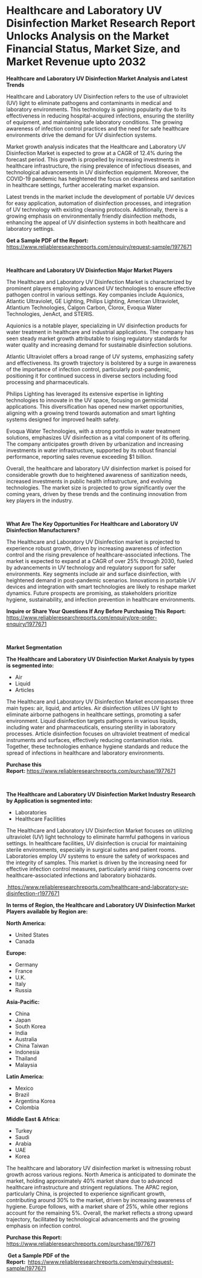 <p><h1>Healthcare and Laboratory UV Disinfection Market Research Report Unlocks Analysis on the Market Financial Status, Market Size, and Market Revenue upto 2032</h1></p><p><strong>Healthcare and Laboratory UV Disinfection Market Analysis and Latest Trends</strong></p>
<p><p>Healthcare and Laboratory UV Disinfection refers to the use of ultraviolet (UV) light to eliminate pathogens and contaminants in medical and laboratory environments. This technology is gaining popularity due to its effectiveness in reducing hospital-acquired infections, ensuring the sterility of equipment, and maintaining safe laboratory conditions. The growing awareness of infection control practices and the need for safe healthcare environments drive the demand for UV disinfection systems.</p><p>Market growth analysis indicates that the Healthcare and Laboratory UV Disinfection Market is expected to grow at a CAGR of 12.4% during the forecast period. This growth is propelled by increasing investments in healthcare infrastructure, the rising prevalence of infectious diseases, and technological advancements in UV disinfection equipment. Moreover, the COVID-19 pandemic has heightened the focus on cleanliness and sanitation in healthcare settings, further accelerating market expansion.</p><p>Latest trends in the market include the development of portable UV devices for easy application, automation of disinfection processes, and integration of UV technology with existing cleaning protocols. Additionally, there is a growing emphasis on environmentally friendly disinfection methods, enhancing the appeal of UV disinfection systems in both healthcare and laboratory settings.</p></p>
<p><strong>Get a Sample PDF of the Report:&nbsp;</strong> <a href="https://www.reliableresearchreports.com/enquiry/request-sample/1977671?utm_campaign=3048&utm_medium=2&utm_source=Github&utm_content=ia&utm_term=16042025&utm_id=healthcare-and-laboratory-uv-disinfection">https://www.reliableresearchreports.com/enquiry/request-sample/1977671</a></p>
<p>&nbsp;</p>
<p><strong>Healthcare and Laboratory UV Disinfection Major Market Players</strong></p>
<p><p>The Healthcare and Laboratory UV Disinfection Market is characterized by prominent players employing advanced UV technologies to ensure effective pathogen control in various settings. Key companies include Aquionics, Atlantic Ultraviolet, GE Lighting, Philips Lighting, American Ultraviolet, Atlantium Technologies, Calgon Carbon, Clorox, Evoqua Water Technologies, JenAct, and STERIS.</p><p>Aquionics is a notable player, specializing in UV disinfection products for water treatment in healthcare and industrial applications. The company has seen steady market growth attributable to rising regulatory standards for water quality and increasing demand for sustainable disinfection solutions.</p><p>Atlantic Ultraviolet offers a broad range of UV systems, emphasizing safety and effectiveness. Its growth trajectory is bolstered by a surge in awareness of the importance of infection control, particularly post-pandemic, positioning it for continued success in diverse sectors including food processing and pharmaceuticals.</p><p>Philips Lighting has leveraged its extensive expertise in lighting technologies to innovate in the UV space, focusing on germicidal applications. This diversification has opened new market opportunities, aligning with a growing trend towards automation and smart lighting systems designed for improved health safety.</p><p>Evoqua Water Technologies, with a strong portfolio in water treatment solutions, emphasizes UV disinfection as a vital component of its offering. The company anticipates growth driven by urbanization and increasing investments in water infrastructure, supported by its robust financial performance, reporting sales revenue exceeding $1 billion.</p><p>Overall, the healthcare and laboratory UV disinfection market is poised for considerable growth due to heightened awareness of sanitization needs, increased investments in public health infrastructure, and evolving technologies. The market size is projected to grow significantly over the coming years, driven by these trends and the continuing innovation from key players in the industry.</p></p>
<p>&nbsp;</p>
<p><strong>What Are The Key Opportunities For Healthcare and Laboratory UV Disinfection Manufacturers?</strong></p>
<p><p>The Healthcare and Laboratory UV Disinfection market is projected to experience robust growth, driven by increasing awareness of infection control and the rising prevalence of healthcare-associated infections. The market is expected to expand at a CAGR of over 25% through 2030, fueled by advancements in UV technology and regulatory support for safer environments. Key segments include air and surface disinfection, with heightened demand in post-pandemic scenarios. Innovations in portable UV devices and integration with smart technologies are likely to reshape market dynamics. Future prospects are promising, as stakeholders prioritize hygiene, sustainability, and infection prevention in healthcare environments.</p></p>
<p><strong>Inquire or Share Your Questions If Any Before Purchasing This Report:</strong> <a href="https://www.reliableresearchreports.com/enquiry/pre-order-enquiry/1977671?utm_campaign=3048&utm_medium=2&utm_source=Github&utm_content=ia&utm_term=16042025&utm_id=healthcare-and-laboratory-uv-disinfection">https://www.reliableresearchreports.com/enquiry/pre-order-enquiry/1977671</a></p>
<p>&nbsp;</p>
<p><strong>Market Segmentation</strong></p>
<p><strong>The Healthcare and Laboratory UV Disinfection Market Analysis by types is segmented into:</strong></p>
<p><ul><li>Air</li><li>Liquid</li><li>Articles</li></ul></p>
<p><p>The Healthcare and Laboratory UV Disinfection Market encompasses three main types: air, liquid, and articles. Air disinfection utilizes UV light to eliminate airborne pathogens in healthcare settings, promoting a safer environment. Liquid disinfection targets pathogens in various liquids, including water and pharmaceuticals, ensuring sterility in laboratory processes. Article disinfection focuses on ultraviolet treatment of medical instruments and surfaces, effectively reducing contamination risks. Together, these technologies enhance hygiene standards and reduce the spread of infections in healthcare and laboratory environments.</p></p>
<p><strong>Purchase this Report:&nbsp;</strong><a href="https://www.reliableresearchreports.com/purchase/1977671?utm_campaign=3048&utm_medium=2&utm_source=Github&utm_content=ia&utm_term=16042025&utm_id=healthcare-and-laboratory-uv-disinfection">https://www.reliableresearchreports.com/purchase/1977671</a></p>
<p>&nbsp;</p>
<p><strong>The Healthcare and Laboratory UV Disinfection Market Industry Research by Application is segmented into:</strong></p>
<p><ul><li>Laboratories</li><li>Healthcare Facilities</li></ul></p>
<p><p>The Healthcare and Laboratory UV Disinfection Market focuses on utilizing ultraviolet (UV) light technology to eliminate harmful pathogens in various settings. In healthcare facilities, UV disinfection is crucial for maintaining sterile environments, especially in surgical suites and patient rooms. Laboratories employ UV systems to ensure the safety of workspaces and the integrity of samples. This market is driven by the increasing need for effective infection control measures, particularly amid rising concerns over healthcare-associated infections and laboratory biohazards.</p></p>
<p><a href="https://www.reliableresearchreports.com/healthcare-and-laboratory-uv-disinfection-r1977671?utm_campaign=3048&utm_medium=2&utm_source=Github&utm_content=ia&utm_term=16042025&utm_id=healthcare-and-laboratory-uv-disinfection">&nbsp;https://www.reliableresearchreports.com/healthcare-and-laboratory-uv-disinfection-r1977671</a></p>
<p><strong>In terms of Region, the Healthcare and Laboratory UV Disinfection Market Players available by Region are:</strong></p>
<p>
    <p> <strong> North America: </strong>
        <ul>
            <li>United States</li>
            <li>Canada</li>
        </ul>
        </p> 
    <p> <strong> Europe: </strong>
        <ul>
            <li>Germany</li>
            <li>France</li>
            <li>U.K.</li>
            <li>Italy</li>
            <li>Russia</li>
        </ul>
        </p> 
    <p> <strong> Asia-Pacific: </strong>
        <ul>
            <li>China</li>
            <li>Japan</li>
            <li>South Korea</li>
            <li>India</li>
            <li>Australia</li>
            <li>China Taiwan</li>
            <li>Indonesia</li>
            <li>Thailand</li>
            <li>Malaysia</li>
        </ul>
        </p> 
    <p> <strong> Latin America: </strong>
        <ul>
            <li>Mexico</li>
            <li>Brazil</li>
            <li>Argentina Korea</li>
            <li>Colombia</li>
        </ul>
        </p> 
    <p> <strong> Middle East & Africa: </strong>
        <ul>
            <li>Turkey</li>
            <li>Saudi</li>
            <li>Arabia</li>
            <li>UAE</li>
            <li>Korea</li>
        </ul>
    </p>
    </p>
<p><p>The healthcare and laboratory UV disinfection market is witnessing robust growth across various regions. North America is anticipated to dominate the market, holding approximately 40% market share due to advanced healthcare infrastructure and stringent regulations. The APAC region, particularly China, is projected to experience significant growth, contributing around 30% to the market, driven by increasing awareness of hygiene. Europe follows, with a market share of 25%, while other regions account for the remaining 5%. Overall, the market reflects a strong upward trajectory, facilitated by technological advancements and the growing emphasis on infection control.</p></p>
<p><strong>Purchase this Report: </strong><a href="https://www.reliableresearchreports.com/purchase/1977671?utm_campaign=3048&utm_medium=2&utm_source=Github&utm_content=ia&utm_term=16042025&utm_id=healthcare-and-laboratory-uv-disinfection">https://www.reliableresearchreports.com/purchase/1977671</a></p>
<p>&nbsp;<strong>Get a Sample PDF of the Report:&nbsp;&nbsp;</strong><a href="https://www.reliableresearchreports.com/enquiry/request-sample/1977671?utm_campaign=3048&utm_medium=2&utm_source=Github&utm_content=ia&utm_term=16042025&utm_id=healthcare-and-laboratory-uv-disinfection">https://www.reliableresearchreports.com/enquiry/request-sample/1977671</a></p>
<p><strong></strong></p>
<p><p></p><p></p><p></p></p>